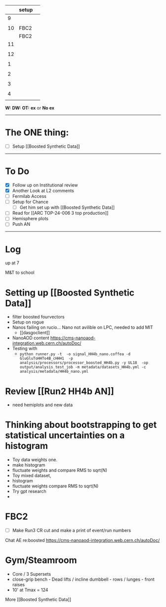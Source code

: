 
|     | setup |     |
| --- | ----- | --- |
| 9   |       |     |
|     |       |     |
| 10  | FBC2  |     |
|     | FBC2  |     |
| 11  |       |     |
|     |       |     |
| 12  |       |     |
|     |       |     |
| 1   |       |     |
|     |       |     |
| 2   |       |     |
|     |       |     |
| 3   |       |     |
|     |       |     |
| 4   |       |     |
|     |       |     |

**W:**
**DW:**
**OT:**
**ex** or **No ex**

---
# The ONE thing: 
- [ ] Setup  [[Boosted Synthetic Data]]

---
# To Do

- [x] Follow up on Institutional review
- [x] Another Look at L2 comments
- [ ] Fermilab Access
- [ ] Setup for Chance
	- [ ] Get him set up with [[Boosted Synthetic Data]]
- [ ]  Read for [[ARC TOP-24-006 3 top production]]
- [ ] Hemisphere plots 
- [ ] Push AN 
---

# Log

up at 7 

M&T to school

# Setting up [[Boosted Synthetic Data]]
- filter boosted fourvectors
- Setup on rogue
- Nanos failing on rucio... Nano not avilible on LPC, needed to add MIT
	- [[dasgoclient]]
- NanoAOD content https://cms-nanoaod-integration.web.cern.ch/autoDoc/
- Testing with
	- `python runner.py -t  -o signal_HH4b_nano.coffea -d GluGluToHHTo4B_cHHH1  -p analysis/processors/processor_boosted_HH4b.py -y UL18  -op output/analysis_test_job -m metadata/datasets_HH4b.yml -c analysis/metadata/HH4b_nano.yml`

# Review [[Run2 HH4b AN]]
- need hemiplots and new data

# Thinking about bootstrapping to get statistical uncertainties on a histogram
- Toy data weights one.
- make histogram 
- fluctuate weights and compare RMS to sqrt(N)
- Toy mixed dataset, 
- histogram
- fluctuate weights compare RMS to sqrt(N)
- Try gpt research
- 


# FBC2
- [ ] Make Run3 CR cut and make a print of event/run numbers


Chat AE re:boosted
https://cms-nanoaod-integration.web.cern.ch/autoDoc/

# Gym/Steamroom
- Core / 3 Supersets
- close-grip bench - Dead lifts / incline dumbbell - rows / lunges - front raises
- 10' at Tmax = 124

More [[Boosted Synthetic Data]]
